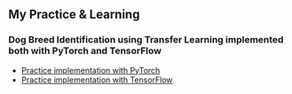 ## My Practice & Learning
### Dog Breed Identification using Transfer Learning implemented both with PyTorch and TensorFlow
* [Practice implementation with PyTorch](https://github.com/ThuraTunScibotics/Dog_Breed_Identification_Using_Transfer_Learning/tree/main/dog-breed-identification-implemented-in-PyTorch)
* [Practice implementation with TensorFlow](https://github.com/ThuraTunScibotics/Dog_Breed_Identification_Using_Transfer_Learning/tree/main/dog-breed-identification-implemented-in-TensorFlow)
